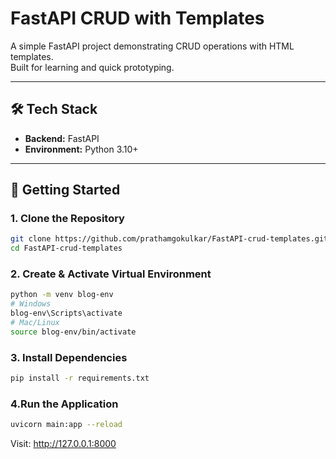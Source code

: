 # FastAPI CRUD with Templates

A simple FastAPI project demonstrating CRUD operations with HTML templates.  
Built for learning and quick prototyping.

---

## 🛠 Tech Stack
- **Backend:** FastAPI
- **Environment:** Python 3.10+

---

## 🚀 Getting Started

### 1. Clone the Repository
```bash
git clone https://github.com/prathamgokulkar/FastAPI-crud-templates.git
cd FastAPI-crud-templates
```

### 2. Create & Activate Virtual Environment
```bash
python -m venv blog-env
# Windows
blog-env\Scripts\activate
# Mac/Linux
source blog-env/bin/activate
```

### 3. Install Dependencies
```bash
pip install -r requirements.txt
```

### 4.Run the Application
```bash
uvicorn main:app --reload
```
Visit: http://127.0.0.1:8000
